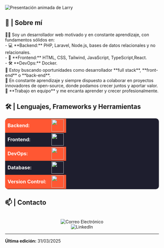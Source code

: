 <img 
  src="https://readme-typing-svg.herokuapp.com/?font=JetBrains+Mono&weight=800&size=42&duration=4000&pause=1000&color=3fbdf1&vCenter=true&width=950&height=110&lines=Hola,+mi+nombre+es+Larry.;Soy+desarrollador+web+Fullstack.;Apasionado+por+el+código+limpio+y+la+tecnología.;Bienvenido+a+mi+perfil+de+GitHub!" 
  alt="Presentación animada de Larry"
/>





<h2>📖 | Sobre mí</h2> 
👨‍💻 Soy un desarrollador web motivado y en constante aprendizaje, con fundamentos sólidos en:  <br/>
- 💻 **Backend:** PHP, Laravel, Node.js, bases de datos relacionales y no relacionales.  <br/>
- 🎨 **Frontend:** HTML, CSS, Tailwind, JavaScript, TypeScript,React.  <br/>
- 🛠️ **DevOps:** Docker.  <br/>
🔭 Estoy buscando oportunidades como desarrollador **full stack**, **front-end** o **back-end**.  <br/>
🌱 En constante aprendizaje y siempre dispuesto a colaborar en proyectos innovadores de open-source, donde podamos crecer juntos y aportar valor. <br/>
👯 **Trabajo en equipo** y me encanta aprender y crecer profesionalmente.  <br/>





<h2>🛠️ | Lenguajes, Frameworks y Herramientas</h2>
<table align="center" style="background-color:#1E1E2E; color:white; border-radius:10px;">
    <tr style="background-color:#FF5733;">
        <td style="font-weight: bold; padding-right: 10px;">Backend:</td>
        <td><img height="40" src="https://skillicons.dev/icons?i=php,laravel,nodejs,express"/></td>
    </tr>
    <tr>
        <td style="font-weight: bold; padding-right: 10px;">Frontend:</td>
        <td><img height="40" src="https://skillicons.dev/icons?i=react,tailwind,html,css,js,typescript"/></td>
    </tr>
    <tr style="background-color:#FF5733;">
        <td style="font-weight: bold; padding-right: 10px;">DevOps:</td>
        <td><img height="40" src="https://skillicons.dev/icons?i=docker"/></td>
    </tr>
    <tr>
        <td style="font-weight: bold; padding-right: 10px;">Database:</td>
        <td><img height="40" src="https://skillicons.dev/icons?i=mysql,mongodb,postgresql"/></td>
    </tr>
    <tr style="background-color:#FF5733;">
        <td style="font-weight: bold; padding-right: 10px;">Version Control:</td>
        <td><img height="40" src="https://skillicons.dev/icons?i=git"/></td>
    </tr>
</table>

<h2>📫 | Contacto</h2>
<div align="center"> <br/>
  <a href="mailto:lyyos.info@gmail.com" style="text-decoration:none;">
    <img src="https://img.shields.io/badge/Correo-Electronico-D14836?style=for-the-badge&logo=gmail&logoColor=white" alt="Correo Electrónico" />
  </a> <br/>
  <a href="https://www.linkedin.com/in/larry-yoffre-9b45102bb" style="text-decoration:none;">
    <img src="https://img.shields.io/badge/LinkedIn-0077B5?style=for-the-badge&logo=linkedin&logoColor=white" alt="LinkedIn" />
  </a>
</div>



------

**Última edición:** 31/03/2025
